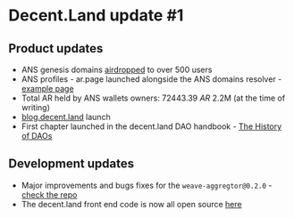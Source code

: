 # Decent.Land update #1

## Product updates
 - ANS genesis domains [airdropped](https://twitter.com/ArweaveNews/status/1504476598753406984) to over 500 users
 - ANS profiles - ar.page launched alongside the ANS domains resolver - [example page](https://caoyin.ar.page)
 - Total AR held by ANS wallets owners:  72443.39 $AR ~$2.2M (at the time of writing)
 - [blog.decent.land](https://blog.decent.land) launch
 - First chapter launched in the decent.land DAO handbook - [The History of DAOs](https://blog.decent.land/2022/04/11/brief-history-of-doas.html)

## Development updates
 - Major improvements and bugs fixes for the `weave-aggregtor@0.2.0` - [check the repo](https://github.com/decentldotland/weave-aggregator)
 - The decent.land front end code is now all open source [here](https://github.com/decentldotland/UIs#frontends-and-repos)
